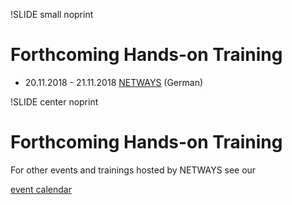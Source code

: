 !SLIDE small noprint
# Forthcoming Hands-on Training

* 20.11.2018 - 21.11.2018 [NETWAYS](https://www.netways.de/en/trainings/foreman/) (German)


!SLIDE center noprint
# Forthcoming Hands-on Training

For other events and trainings hosted by NETWAYS see our

[event calendar](https://www.netways.de/en/about_us/events/)
